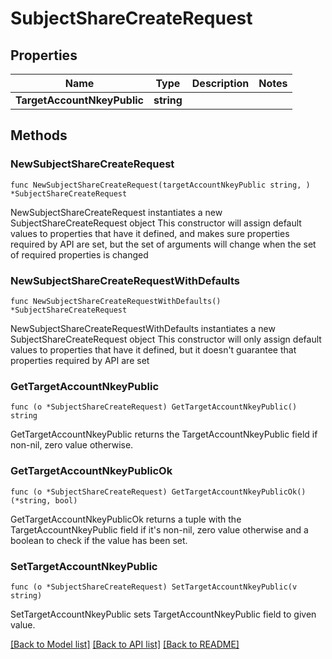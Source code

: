 # SubjectShareCreateRequest

## Properties

Name | Type | Description | Notes
------------ | ------------- | ------------- | -------------
**TargetAccountNkeyPublic** | **string** |  | 

## Methods

### NewSubjectShareCreateRequest

`func NewSubjectShareCreateRequest(targetAccountNkeyPublic string, ) *SubjectShareCreateRequest`

NewSubjectShareCreateRequest instantiates a new SubjectShareCreateRequest object
This constructor will assign default values to properties that have it defined,
and makes sure properties required by API are set, but the set of arguments
will change when the set of required properties is changed

### NewSubjectShareCreateRequestWithDefaults

`func NewSubjectShareCreateRequestWithDefaults() *SubjectShareCreateRequest`

NewSubjectShareCreateRequestWithDefaults instantiates a new SubjectShareCreateRequest object
This constructor will only assign default values to properties that have it defined,
but it doesn't guarantee that properties required by API are set

### GetTargetAccountNkeyPublic

`func (o *SubjectShareCreateRequest) GetTargetAccountNkeyPublic() string`

GetTargetAccountNkeyPublic returns the TargetAccountNkeyPublic field if non-nil, zero value otherwise.

### GetTargetAccountNkeyPublicOk

`func (o *SubjectShareCreateRequest) GetTargetAccountNkeyPublicOk() (*string, bool)`

GetTargetAccountNkeyPublicOk returns a tuple with the TargetAccountNkeyPublic field if it's non-nil, zero value otherwise
and a boolean to check if the value has been set.

### SetTargetAccountNkeyPublic

`func (o *SubjectShareCreateRequest) SetTargetAccountNkeyPublic(v string)`

SetTargetAccountNkeyPublic sets TargetAccountNkeyPublic field to given value.



[[Back to Model list]](../README.md#documentation-for-models) [[Back to API list]](../README.md#documentation-for-api-endpoints) [[Back to README]](../README.md)



